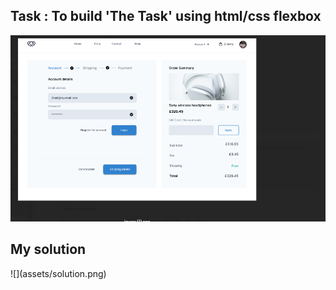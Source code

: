 <h2>Task : To build 'The Task' using html/css flexbox </h2>



![](assets/task.png)


 <h2>My solution</h2>
![](assets/solution.png)